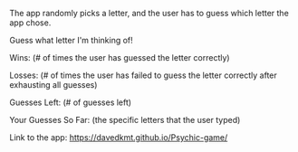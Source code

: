 The app randomly picks a letter, and the user has to guess which letter the app chose.

Guess what letter I'm thinking of!

Wins: (# of times the user has guessed the letter correctly)

Losses: (# of times the user has failed to guess the letter correctly after exhausting all guesses)

Guesses Left: (# of guesses left)

Your Guesses So Far: (the specific letters that the user typed)

Link to the app: https://davedkmt.github.io/Psychic-game/
